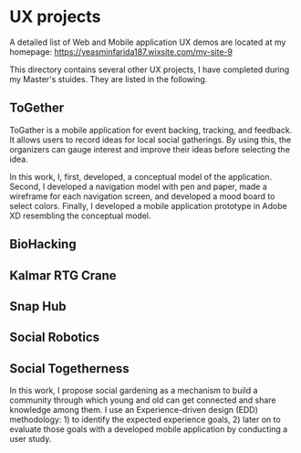 # UX projects

A detailed list of Web and Mobile application UX demos are located at my homepage: 
 <https://yeasminfarida187.wixsite.com/my-site-9>

This directory contains several other UX projects, I have completed during my Master's stuides. They are listed in the following.

## ToGether
ToGather is a mobile application for  event backing, tracking, and feedback. It allows users to record ideas for local social gatherings.
By using this, the organizers can gauge interest and improve their ideas before selecting the idea. 

In this work, I, first, developed, a conceptual model of the application. Second, I developed a navigation model with pen and paper,
made a wireframe for each navigation screen, and developed a mood board to select colors. Finally, I developed a mobile application
prototype in Adobe XD resembling the conceptual model. 

## BioHacking

## Kalmar RTG Crane

## Snap Hub

## Social Robotics

## Social Togetherness
In this work, I propose social gardening as a mechanism to build a community through which young and old can get connected and share
knowledge among them. I use an Experience-driven design (EDD) methodology: 1) to identify the expected experience goals,
2) later on to evaluate those goals with a developed mobile application by conducting a user study.
